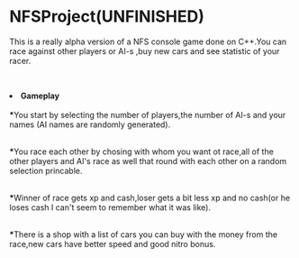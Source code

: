 # NFSProject(UNFINISHED)
This is a really alpha version of a NFS console game done on C++.You can race against other players or AI-s ,buy new cars and see
statistic of your racer.

</br><b><li>Gameplay</li></b>
</br><b>*</b>You start by selecting the number of players,the number of AI-s and your names (AI names are randomly generated).

</br><b>*</b>You race each other by chosing with whom you want ot race,all of the other players and AI's race as well that round with each  other
on a random selection princable.

</br><b>*</b>Winner of race gets xp and cash,loser gets a bit less xp and no cash(or he loses cash I can't seem to remember what it was like).

</br><b>*</b>There is a shop with a list of cars you can buy with the money from the race,new cars have better speed and good nitro bonus.
